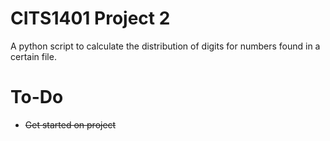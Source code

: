 # CITS1401 Project 2
A python script to calculate the distribution of digits for numbers found in a certain file.

# To-Do
 + ~~Get started on project~~